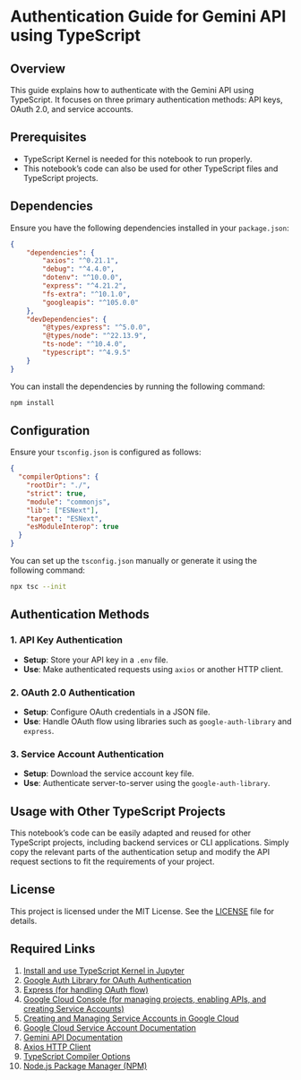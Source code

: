 # Authentication Guide for Gemini API using TypeScript

## Overview

This guide explains how to authenticate with the Gemini API using TypeScript. It focuses on three primary authentication methods: API keys, OAuth 2.0, and service accounts. 

## Prerequisites

- TypeScript Kernel is needed for this notebook to run properly.
- This notebook’s code can also be used for other TypeScript files and TypeScript projects.

## Dependencies

Ensure you have the following dependencies installed in your `package.json`:

```json
{
    "dependencies": {
        "axios": "^0.21.1",
        "debug": "^4.4.0",
        "dotenv": "^10.0.0",
        "express": "^4.21.2",
        "fs-extra": "^10.1.0",
        "googleapis": "^105.0.0"
    },
    "devDependencies": {
        "@types/express": "^5.0.0",
        "@types/node": "^22.13.9",
        "ts-node": "^10.4.0",
        "typescript": "^4.9.5"
    }
}
```

You can install the dependencies by running the following command:

```bash
npm install
```

## Configuration

Ensure your `tsconfig.json` is configured as follows:

```json
{
  "compilerOptions": {
    "rootDir": "./",
    "strict": true,
    "module": "commonjs",
    "lib": ["ESNext"],
    "target": "ESNext",
    "esModuleInterop": true
  }
}
```

You can set up the `tsconfig.json` manually or generate it using the following command:

```bash
npx tsc --init
```

## Authentication Methods

### 1. API Key Authentication

- **Setup**: Store your API key in a `.env` file.
- **Use**: Make authenticated requests using `axios` or another HTTP client.

### 2. OAuth 2.0 Authentication

- **Setup**: Configure OAuth credentials in a JSON file.
- **Use**: Handle OAuth flow using libraries such as `google-auth-library` and `express`.

### 3. Service Account Authentication

- **Setup**: Download the service account key file.
- **Use**: Authenticate server-to-server using the `google-auth-library`.

## Usage with Other TypeScript Projects

This notebook’s code can be easily adapted and reused for other TypeScript projects, including backend services or CLI applications. Simply copy the relevant parts of the authentication setup and modify the API request sections to fit the requirements of your project.

## License

This project is licensed under the MIT License. See the [LICENSE](LICENSE) file for details.

## Required Links


1. [Install and use TypeScript Kernel in Jupyter](https://github.com/jupyter-xeus/xeus-cling)
2. [Google Auth Library for OAuth Authentication](https://www.npmjs.com/package/google-auth-library)
3. [Express (for handling OAuth flow)](https://expressjs.com/)
4. [Google Cloud Console (for managing projects, enabling APIs, and creating Service Accounts)](https://console.cloud.google.com/)
5. [Creating and Managing Service Accounts in Google Cloud](https://cloud.google.com/iam/docs/creating-managing-service-accounts)
6. [Google Cloud Service Account Documentation](https://cloud.google.com/iam/docs/service-accounts)
7. [Gemini API Documentation](https://docs.gemini.com/)
8. [Axios HTTP Client](https://axios-http.com/)
9. [TypeScript Compiler Options](https://www.typescriptlang.org/tsconfig)
10. [Node.js Package Manager (NPM)](https://nodejs.org/en/download/)
